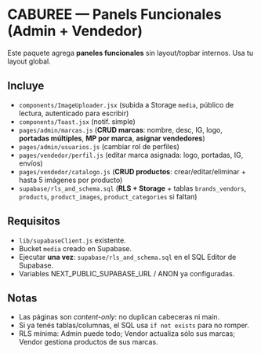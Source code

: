 CABUREE — Panels Funcionales (Admin + Vendedor)
===============================================

Este paquete agrega **paneles funcionales** sin layout/topbar internos. Usa tu layout global.

Incluye
-------
- `components/ImageUploader.jsx` (subida a Storage `media`, público de lectura, autenticado para escribir)
- `components/Toast.jsx` (notif. simple)
- `pages/admin/marcas.js` (**CRUD marcas**: nombre, desc, IG, logo, **portadas múltiples**, **MP por marca**, **asignar vendedores**)
- `pages/admin/usuarios.js` (cambiar rol de perfiles)
- `pages/vendedor/perfil.js` (editar marca asignada: logo, portadas, IG, envíos)
- `pages/vendedor/catalogo.js` (**CRUD productos**: crear/editar/eliminar + hasta 5 imágenes por producto)
- `supabase/rls_and_schema.sql` (**RLS + Storage** + tablas `brands_vendors`, `products`, `product_images`, `product_categories` si faltan)

Requisitos
----------
- `lib/supabaseClient.js` existente.
- Bucket `media` creado en Supabase.
- Ejecutar **una vez**: `supabase/rls_and_schema.sql` en el SQL Editor de Supabase.
- Variables NEXT_PUBLIC_SUPABASE_URL / ANON ya configuradas.

Notas
-----
- Las páginas son *content-only*: no duplican cabeceras ni main.
- Si ya tenés tablas/columnas, el SQL usa `if not exists` para no romper.
- RLS mínima: Admin puede todo; Vendor actualiza sólo sus marcas; Vendor gestiona productos de sus marcas.
